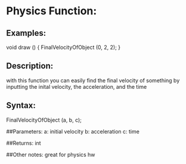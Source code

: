 # Physics Function: 

## Examples:
void draw () {
  FinalVelocityOfObject (0, 2, 2);
  }

## Description:
with this function you can easily find the final velocity of something by inputting the inital
velocity, the acceleration, and the time

## Syntax:
 FinalVelocityOfObject (a, b, c);

##Parameters: 
a: initial velocity
b: acceleration
c: time

##Returns:
int

##Other notes:
great for physics hw
